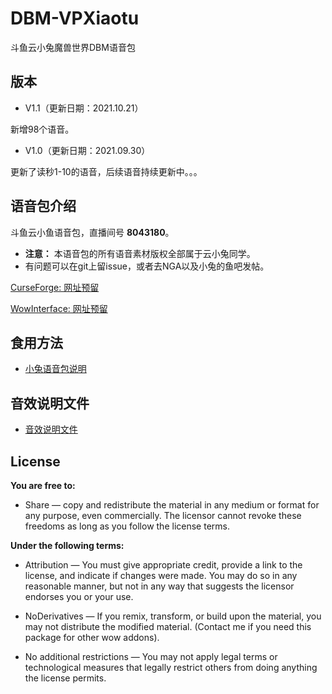 # DBM-VPXiaotu

斗鱼云小兔魔兽世界DBM语音包

## 版本

- V1.1（更新日期：2021.10.21）

新增98个语音。

- V1.0（更新日期：2021.09.30）

更新了读秒1-10的语音，后续语音持续更新中。。。


## 语音包介绍

斗鱼云小鱼语音包，直播间号 **8043180**。

- **注意：** 本语音包的所有语音素材版权全部属于云小兔同学。
- 有问题可以在git上留issue，或者去NGA以及小兔的鱼吧发帖。

[CurseForge: 网址预留]()

[WowInterface: 网址预留]()


## 食用方法

- [小兔语音包说明](./HOWTOUSE.md)


## 音效说明文件

- [音效说明文件](./AUDIODES.MD)


## License

**You are free to:**

- Share — copy and redistribute the material in any medium or format for any purpose, even commercially.
The licensor cannot revoke these freedoms as long as you follow the license terms.

**Under the following terms:**

- Attribution — You must give appropriate credit, provide a link to the license, and indicate if changes were made. You may do so in any reasonable manner, but not in any way that suggests the licensor endorses you or your use.

- NoDerivatives — If you remix, transform, or build upon the material, you may not distribute the modified material. (Contact me if you need this package for other wow addons).

- No additional restrictions — You may not apply legal terms or technological measures that legally restrict others from doing anything the license permits.

